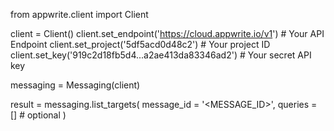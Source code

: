 from appwrite.client import Client

client = Client()
client.set_endpoint('https://cloud.appwrite.io/v1') # Your API Endpoint
client.set_project('5df5acd0d48c2') # Your project ID
client.set_key('919c2d18fb5d4...a2ae413da83346ad2') # Your secret API key

messaging = Messaging(client)

result = messaging.list_targets(
    message_id = '<MESSAGE_ID>',
    queries = [] # optional
)
